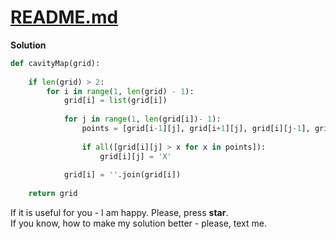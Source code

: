 # [README.md](https://www.hackerrank.com/challenges/cavity-map/problem)

**Solution**
<br>
```python
def cavityMap(grid):
    
    if len(grid) > 2:
        for i in range(1, len(grid) - 1):
            grid[i] = list(grid[i])
                                    
            for j in range(1, len(grid[i])- 1):
                points = [grid[i-1][j], grid[i+1][j], grid[i][j-1], grid[i][j+1]]
                
                if all([grid[i][j] > x for x in points]):
                    grid[i][j] = 'X'
            
            grid[i] = ''.join(grid[i])
            
    return grid
```

If it is useful for you - I am happy. Please, press **star**.
<br>
If you know, how to make my solution better - please, text me.
